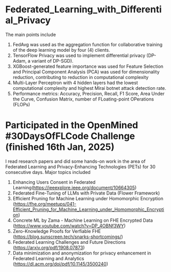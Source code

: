 # Federated_Learning_with_Differential_Privacy

The main points include 
1. FedAvg was used as the aggregation function for collaborative training of the deep learning model by four (4) clients.
2. TensorFlow Privacy was used to implement differential privacy (DP-Adam, a variant of DP-SGD).
3. XGBoost-generated feature importance was used for Feature Selection and Principal Component Analysis (PCA) was used for dimensionality reduction, contributing to reduction in computational complexity
4. Multi-Layer Perceptron with 4 hidden layers had the lowest computational complexity and highest Mirai botnet attack detection rate.
5. Performance metrics: Accuracy, Precision, Recall, F1 Score, Area Under the Curve, Confusion Matrix, number of FLoating-point OPerations (FLOPs)


# Participated in the OpenMined #30DaysOfFLCode Challenge (finished 16th Jan, 2025)
I read research papers and did some hands-on work in the area of Federated Learning and Privacy-Enhancing Technologies (PETs) for 30 consecutive days. Major topics included
1. Enhancing Users Consent in Federated Learning(https://ieeexplore.ieee.org/document/10664305)
2. Federated Fine-Tuning of LLMs with Private Data (Flower Framework)
3. Efficient Pruning for Machine Learning under Homomorphic Encryption (https://fhe.org/meetups/041-Efficient_Pruning_for_Machine_Learning_under_Homomorphic_Encryption)
4. Concrete ML by Zama - Machine Learning on FHE Encrypted Data (https://www.youtube.com/watch?v=DP_4OBNf3WY)
5. Zero-Knowledge Proofs for Verfiable FHE (https://blog.sunscreen.tech/snarks-shortcomings/)
6. Federated Learning Challenges and Future Directions (https://arxiv.org/pdf/1908.07873)
7. Data minimization and anonymization for privacy enhancement in Federated Learning and Analytics (https://dl.acm.org/doi/pdf/10.1145/3500240)
